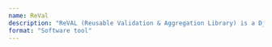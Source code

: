 ```yaml
---
name: ReVal
description: "ReVAL (Reusable Validation & Aggregation Library) is a Django App for validating and aggregating data via API and web interface."
format: "Software tool"
---
```


